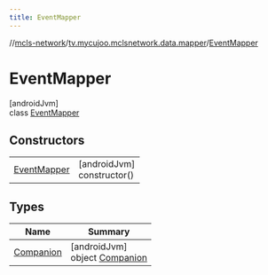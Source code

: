 ```yaml
---
title: EventMapper
---
```

//[mcls-network](../../../index.html)/[tv.mycujoo.mclsnetwork.data.mapper](../index.html)/[EventMapper](index.html)



# EventMapper



[androidJvm]\
class [EventMapper](index.html)



## Constructors


| | |
|---|---|
| [EventMapper](-event-mapper.html) | [androidJvm]<br>constructor() |


## Types


| Name | Summary |
|---|---|
| [Companion](-companion/index.html) | [androidJvm]<br>object [Companion](-companion/index.html) |


